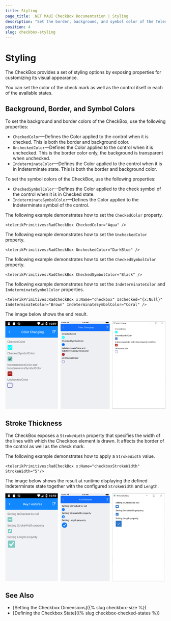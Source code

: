 ```yaml
---
title: Styling
page_title: .NET MAUI CheckBox Documentation | Styling
description: "Set the border, background, and symbol color of the Telerik UI for .NET MAUI CheckBox and customize its visual appearance."
position: 4
slug: checkbox-styling
---
```


# Styling

The CheckBox provides a set of styling options by exposing properties for customizing its visual appearance.

You can set the color of the check mark as well as the control itself in each of the available states.

## Background, Border, and Symbol Colors

To set the background and border colors of the CheckBox, use the following properties:

* `CheckedColor`&mdash;Defines the Color applied to the control when it is checked. This is both the border and background color.
* `UncheckedColor`&mdash;Defines the Color applied to the control when it is unchecked. This is the border color only, the background is transparent when unchecked.
* `IndeterminateColor`&mdash;Defines the Color applied to the control when it is in Indeterminate state. This is both the border and background color.

To set the symbol colors of the CheckBox, use the following properties:

* `CheckedSymbolColor`&mdash;Defines the Color applied to the check symbol of the control when it is in Checked state.
* `IndeterminateSymbolColor`&mdash;Defines the Color applied to the Indeterminate symbol of the control.

The following example demonstrates how to set the `CheckedColor` property.

 ```XAML
<telerikPrimitives:RadCheckBox CheckedColor="Aqua" />
 ```

The following example demonstrates how to set the `UncheckedColor` property.

```XAML
<telerikPrimitives:RadCheckBox UncheckedColor="DarkBlue" />
```

The following example demonstrates how to set the `CheckedSymbolColor` property.

 ```XAML
<telerikPrimitives:RadCheckBox CheckedSymbolColor="Black" />
 ```

The following example demonstrates how to set the `IndeterminateColor` and `IndeterminateSymbolColor` properties.

```XAML
<telerikPrimitives:RadCheckBox x:Name="checkbox" IsChecked="{x:Null}" IndeterminateColor="Brown" IndeterminateSymbolColor="Coral" />
```

The image below shows the end result.

![CheckBox Color Changing Options Example](images/checkbox-colors.png)

## Stroke Thickness

The CheckBox exposes a `StrokeWidth` property that specifies the width of the lines with which the Checkbox element is drawn. It affects the border of the control as well as the check mark.

The following example demonstrates how to apply a `StrokeWidth` value.

```XAMl
<telerikPrimitives:RadCheckBox x:Name="checkboxStrokeWidth" StrokeWidth="5"/>
```

The image below shows the result at runtime displaying the defined Indeterminate state together with the configured `StrokeWidth` and `Length`.

![CheckBox Key Feature Example](images/checkbox-features.png)

## See Also

- [Setting the Checkbox Dimensions]({% slug checkbox-size %})
- [Defining the Checkbox State]({% slug checkbox-checked-states %})
